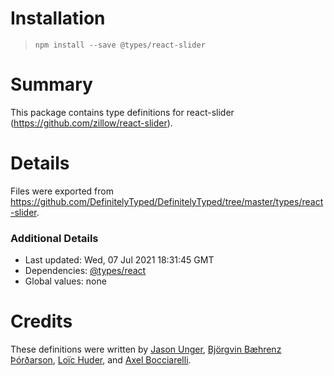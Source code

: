 # Installation
> `npm install --save @types/react-slider`

# Summary
This package contains type definitions for react-slider (https://github.com/zillow/react-slider).

# Details
Files were exported from https://github.com/DefinitelyTyped/DefinitelyTyped/tree/master/types/react-slider.

### Additional Details
 * Last updated: Wed, 07 Jul 2021 18:31:45 GMT
 * Dependencies: [@types/react](https://npmjs.com/package/@types/react)
 * Global values: none

# Credits
These definitions were written by [Jason Unger](https://github.com/jsonunger), [Björgvin Bæhrenz Þórðarson](https://github.com/bjorgvin), [Loïc Huder](https://github.com/loichuder), and [Axel Bocciarelli](https://github.com/axelboc).
